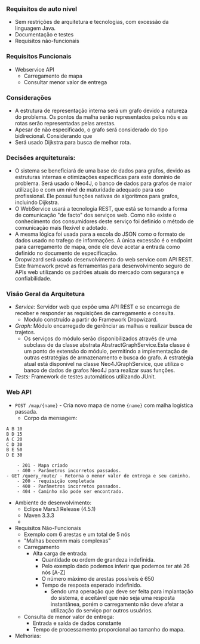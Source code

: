 ### Requisitos de auto nível

- Sem restrições de arquitetura e tecnologias, com excessão da linguagem Java.
- Documentação e testes
- Requisitos não-funcionais

### Requisitos Funcionais

- Webservice API
    - Carregamento de mapa
    - Consultar menor valor de entrega

### Considerações

- A estrutura de representação interna será um grafo devido a natureza do problema. Os pontos da malha serão representados pelos nós e as rotas serão representadas pelas arestas. 
- Apesar de não especificado, o grafo será considerado do tipo bidirecional. Considerando que 
- Será usado Dijkstra para busca de melhor rota.

### Decisões arquiteturais:

- O sistema se beneficiará de uma base de dados para grafos, devido as estruturas internas e otimizações específicas para este domínio de problema. Será usado o Neo4J, o banco de dados para grafos de maior utilização e com um nível de maturidade adequado para uso profissional. Ele possui funções nativas de algoritmos para grafos, incluindo Dijkstra.
- O WebService usará a tecnologia REST, que está se tornando a forma de comunicação "de facto" dos serviços web. Como não existe o conhecimento dos consumidores deste serviço foi definido o método de comunicação mais flexível e adotado.
- A mesma lógica foi usada para a escola do JSON como o formato de dados usado no trafego de informações. A única excessão é o endpoint para carregamento de mapa, onde ele deve acetar a entrada como definido no documento de especificação.
- Dropwizard será usado desenvolvimento do web service com API REST. Este framework provê as ferramentas para desenvolvimento seguro de APIs web utilizando os padrões atuais do mercado com segurança e confiabilidade.
    
### Visão Geral da Arquitetura

- *Service:* Servidor web que expõe uma API REST e se encarrega de receber e responder as requisições de carregamento e consulta.
    - Modulo construído a partir do Framework Dropwizard.
- *Graph:* Módulo encarregado de gerênciar as malhas e realizar busca de trajetos.
    - Os serviços do módulo serão disponibilizados através de uma subclass de da classe abstrata AbstractGraphService.Esta classe é um ponto de extensão do módulo, permitindo a implementação de outras estratégias de armazenamento e busca do grafo. A estratégia atual está disponível na classe Neo4JGraphService, que utiliza o banco de dados de grafos Neo4J para realizar suas funções.
- *Tests:* Framework de testes automáticos utilizando JUnit.

### Web API

- `POST /map/{name}` - Cria novo mapa de nome `{name}` com malha logística passada.
    - Corpo da mensagem:

```
A B 10
B D 15
A C 20
C D 30
B E 50
D E 30
```
        - 201 - Mapa criado
        - 400 - Parâmetros incorretos passados.
    - GET /query_route/ - Retorna o menor valor de entrega e seu caminho.
        - 200 - requisição completada
        - 400 - Parâmetros incorretos passados.
        - 404 - Caminho não pode ser encontrado.
- Ambiente de desenvolvimento:
    - Eclipse Mars.1 Release (4.5.1)
    - Maven 3.3.3
    -
- Requisitos Não-Funcionais
    - Exemplo com 6 arestas e um total de 5 nós
    - "Malhas beeemm mais complexas"
    - Carregamento
        - Alta carga de entrada:
            - Quantidade ou ordem de grandeza indefinida.
            - Pelo exemplo dado podemos inferir que podemos ter até 26 nós [A-Z]
            - O número máximo de arestas possíveis é 650
            - Tempo de resposta esperado indefinido.
                - Sendo uma operação que deve ser feita para implantação do sistema, é aceitável que não seja uma resposta instantânea, porém o carregamento não deve afetar a utilização do serviço por outros usuários.
    - Consulta de menor valor de entrega:
        - Entrada e saída de dados constante
        - Tempo de processamento proporcional ao tamanho do mapa.
- Melhorias:

